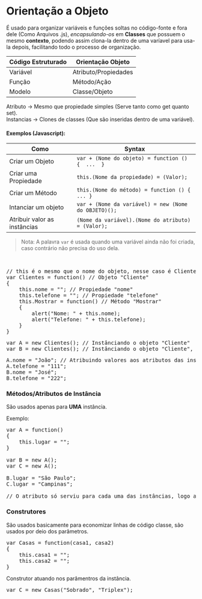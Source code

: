 # Orientação a Objeto

É usado para organizar variáveis e funções soltas no código-fonte e fora dele (Como Arquivos .js), *encapsulando-os* em **Classes** que possuem o mesmo **contexto**, podendo assim clona-la dentro de uma varíavel para usa-la depois, facilitando todo o processo de organização.

Código Estruturado | Orientação Objeto
--- | ---
Variável | Atributo/Propiedades
Função | Método/Ação
Modelo | Classe/Objeto

Atributo -> Mesmo que propiedade simples (Serve tanto como get quanto set).<br>
Instancias -> Clones de classes (Que são inseridas dentro de uma variável).<br>

#### Exemplos (Javascript):

Como | Syntax
--- | ---
Criar um Objeto | `var + (Nome do objeto) = function () {  ...  }` 
Criar uma Propiedade | `this.(Nome da propiedade) = (Valor);` 
Criar um Método | `this.(Nome do método) = function () { ... }` 
Intanciar um objeto | `var + (Nome da variável) = new (Nome do OBJETO)();` 
Atribuir valor as instâncias | `(Nome da variável).(Nome do atributo) = (Valor);`

> Nota: A palavra `var` é usada quando uma variável ainda não foi criada, caso contrário não precisa do uso dela.

<br>
<pre>
// this é o mesmo que o nome do objeto, nesse caso é Clientes.
var Clientes = function() // Objeto "Cliente"
{
    this.nome = ""; // Propiedade "nome"
    this.telefone = ""; // Propiedade "telefone"
    this.Mostrar = function() // Método "Mostrar"
    {
        alert("Nome: " + this.nome);
        alert("Telefone: " + this.telefone);
    }
}
</pre>

<pre>
var A = new Clientes(); // Instânciando o objeto "Cliente"
var B = new Clientes(); // Instânciando o objeto "Cliente", numa variável diferente
</pre>

<pre>
A.nome = "João"; // Atribuindo valores aos atributos das instâncias
A.telefone = "111";
B.nome = "José";
B.telefone = "222";
</pre>

### Métodos/Atributos de Instância
São usados apenas para **UMA** instância.<br>

Exemplo:
<pre>
var A = function()
{
    this.lugar = "";
}

var B = new A();
var C = new A();

B.lugar = "São Paulo";
C.lugar = "Campinas";

// O atributo só serviu para cada uma das instâncias, logo atributo de instância
</pre>

<!-- 
### Métodos/Atributos de Classe

São usados quando precisa de algum atributo/metódo que vai englobar **TODAS** as instâncias.<br>

Exemplo:
<pre>
var A = function()
{
    this.lugar = "";
}
</pre> 
-->

### Construtores

São usados basicamente para economizar linhas de código classe, são usados por deio dos parâmetros.
<pre>
var Casas = function(casa1, casa2)
{
    this.casa1 = "";
    this.casa2 = "";
}
</pre>

Construtor atuando nos parâmentros da instância.

<pre>
var C = new Casas("Sobrado", "Triplex");
</pre>
